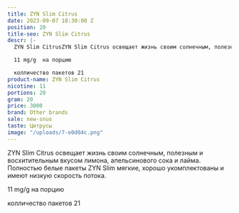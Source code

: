 ```yaml
---
title: ZYN Slim Citrus
date: 2023-09-07 18:30:00 Z
position: 20
title-seo: ZYN Slim Citrus
descr: |-
  ZYN Slim CitrusZYN Slim Citrus освещает жизнь своим солнечным, полезным и восхитительным вкусом лимона, апельсинового сока и лайма. Полностью белые пакеты ZYN Slim мягкие, хорошо укомплектованы и имеют низкую скорость потока.

  11 mg/g  на порцию

  колличество пакетов 21
product-name: ZYN Slim Citrus
nicotine: 11
portions: 20
gram: 20
price: 3000
brand: Other brands
sale: new-snus
taste: Цитрусы
image: "/uploads/7-e0d04c.png"
---
```


ZYN Slim Citrus освещает жизнь своим солнечным, полезным и восхитительным вкусом лимона, апельсинового сока и лайма. Полностью белые пакеты ZYN Slim мягкие, хорошо укомплектованы и имеют низкую скорость потока.

11 mg/g  на порцию

колличество пакетов 21
